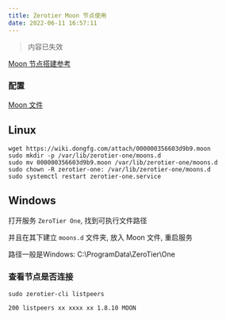 ```yaml
---
title: Zerotier Moon 节点使用
date: 2022-06-11 16:57:11
---
```


> 内容已失效

[Moon 节点搭建参考](https://www.tpfuture.top/views/linux/ZerotierOneAddMoon.html#%E5%AE%89%E8%A3%85%E9%85%8D%E7%BD%AEzerotier)

### 配置

[Moon 文件](https://wiki.dongfg.com/attach/000000356603d9b9.moon)

## Linux
```shell
wget https://wiki.dongfg.com/attach/000000356603d9b9.moon
sudo mkdir -p /var/lib/zerotier-one/moons.d
sudo mv 000000356603d9b9.moon /var/lib/zerotier-one/moons.d
sudo chown -R zerotier-one: /var/lib/zerotier-one/moons.d
sudo systemctl restart zerotier-one.service
```

## Windows

打开服务 `ZeroTier One`, 找到可执行文件路径

并且在其下建立 `moons.d` 文件夹, 放入 Moon 文件, 重启服务

路径一般是Windows: C:\ProgramData\ZeroTier\One

### 查看节点是否连接
```
sudo zerotier-cli listpeers

200 listpeers xx xxxx xx 1.8.10 MOON
```